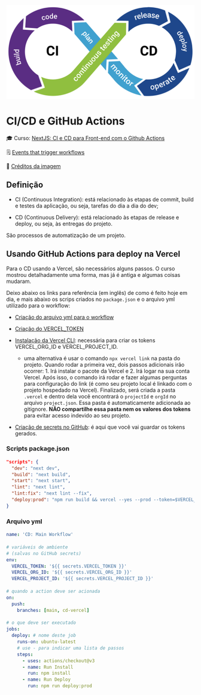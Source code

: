 ![SVG depicting the steps involving a CI/CD process in an infinite cycle: plan, code, build, continuous testing, release, deploy, operate, monitor. ](./public/cicd.svg)

# CI/CD e GitHub Actions

🎓 Curso: [NextJS: CI e CD para Front-end com o Github Actions](https://cursos.alura.com.br/course/nextjs-ci-cd-front-end-github-actions)

🗒️ [Events that trigger workflows](https://docs.github.com/en/actions/writing-workflows/choosing-when-your-workflow-runs/events-that-trigger-workflows)

🙏 [Créditos da imagem](https://www.blackduck.com/glossary/what-is-cicd.html)

## Definição

- CI (Continuous Integration): está relacionado às etapas de commit, build e testes da aplicação, ou seja, tarefas do dia a dia do dev;

- CD (Continuous Delivery): está relacionado às etapas de release e deploy, ou seja, às entregas do projeto.

São processos de automatização de um projeto.

## Usando GitHub Actions para deploy na Vercel

Para o CD usando a Vercel, são necessários alguns passos. O curso mostrou detalhadamente uma forma, mas já é antiga e algumas coisas mudaram. 

Deixo abaixo os links para referência (em inglês) de como é feito hoje em dia, e mais abaixo os scrips criados no `package.json` e o arquivo yml utilizado para o workflow:

- [Criação do arquivo yml para o workflow](https://vercel.com/guides/how-can-i-use-github-actions-with-vercel)

- [Criação do VERCEL_TOKEN](https://vercel.com/guides/how-do-i-use-a-vercel-api-access-token)

- [Instalação da Vercel CLI](https://vercel.com/docs/cli): necessária para criar os tokens VERCEL_ORG_ID e VERCEL_PROJECT_ID.

  - uma alternativa é usar o comando `npx vercel link` na pasta do projeto. Quando rodar a primeira vez, dois passos adicionais irão ocorrer: 1. Irá instalar o pacote da Vercel e 2. Irá logar na sua conta Vercel. Após isso, o comando irá rodar e fazer algumas perguntas para configuração do link (é como seu projeto local é linkado com o projeto hospedado na Vercel). Finalizado, será criada a pasta `.vercel` e dentro dela você encontrará o `projectId` e `orgId` no arquivo `project.json`. Essa pasta é automaticamente adicionada ao gitignore. **NÃO compartilhe essa pasta nem os valores dos tokens** para evitar acesso indevido ao seu projeto.

- [Criação de secrets no GitHub](https://docs.github.com/en/actions/security-for-github-actions/security-guides/using-secrets-in-github-actions#creating-secrets-for-a-repository): é aqui que você vai guardar os tokens gerados.

### Scripts package.json

```json
"scripts": {
  "dev": "next dev",
  "build": "next build",
  "start": "next start",
  "lint": "next lint",
  "lint:fix": "next lint --fix",
  "deploy:prod": "npm run build && vercel --yes --prod --token=$VERCEL_TOKEN"
}
```

### Arquivo yml

```yml
name: 'CD: Main Workflow'

# variáveis de ambiente 
# (salvas no GitHub secrets)
env:
  VERCEL_TOKEN: '${{ secrets.VERCEL_TOKEN }}'
  VERCEL_ORG_ID: '${{ secrets.VERCEL_ORG_ID }}'
  VERCEL_PROJECT_ID: '${{ secrets.VERCEL_PROJECT_ID }}'

# quando a action deve ser acionada
on:
  push:
    branches: [main, cd-vercel]

# o que deve ser executado
jobs:
  deploy: # nome deste job
    runs-on: ubuntu-latest
    # use - para indicar uma lista de passos
    steps:      
      - uses: actions/checkout@v3
      - name: Run Install
        run: npm install
      - name: Run Deploy
        run: npm run deploy:prod
```